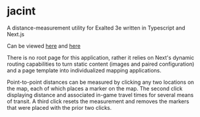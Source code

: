 # jacint

A distance-measurement utility for Exalted 3e written in Typescript and Next.js

Can be viewed [here](https://autochthonia.github.io/jacint/creationFull) and [here](https://autochthonia.github.io/jacint/futileBloodFlows)

There is no root page for this application, rather it relies on Next's dynamic routing capabilities to turn static content (images and paired configuration) and a page template into individualized mapping applications.

Point-to-point distances can be measured by clicking any two locations on the map, each of which places a marker on the map. The second click displaying distance and associated in-game travel times for several means of transit. A third click resets the measurement and removes the markers that were placed with the prior two clicks.

